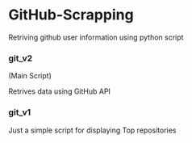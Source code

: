 # GitHub-Scrapping
Retriving github user information using python script

### git_v2
(Main Script)

Retrives data using GitHub API

### git_v1

Just a simple script for displaying Top repositories
